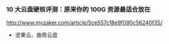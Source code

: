 ### 10 大云盘硬核评测：原来你的 100G 资源最适合放在 
http://www.myzaker.com/article/5ce557c18e9f090c56240f35/
- 坚果云、曲奇云盘